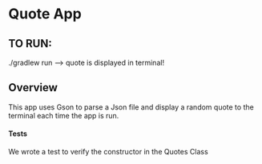 # Quote App

## TO RUN:
./gradlew run --> quote is displayed in terminal!

## Overview
This app uses Gson to parse a Json file and display a random quote
to the terminal each time the app is run. 

#### Tests
We wrote a test to verify the constructor in the Quotes Class
